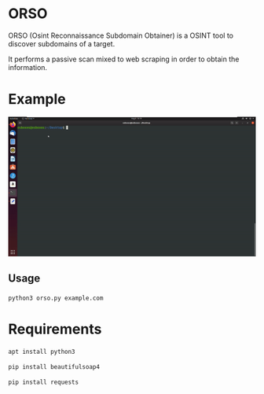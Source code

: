 # ORSO
ORSO (Osint Reconnaissance Subdomain Obtainer) is a OSINT tool to discover subdomains of a target.

It performs a passive scan mixed to web scraping in order to obtain the information.



# Example

![](https://github.com/MrSaighnal/ORSO/blob/master/orso_usage.gif)



## Usage

`python3 orso.py example.com`

# Requirements

`apt install python3`

`pip install beautifulsoap4`

`pip install requests`
